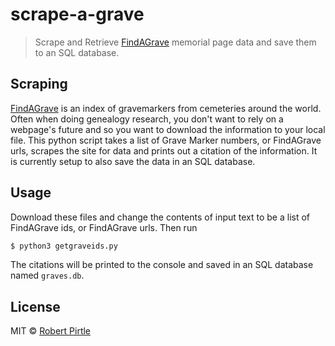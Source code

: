 # scrape-a-grave

>  Scrape and Retrieve [FindAGrave](http://findagrave.com) memorial page data and save them to an SQL database.


## Scraping
[FindAGrave](http://findagrave.com) is an index of gravemarkers from cemeteries around the world. Often when doing genealogy research, you don't want to rely on a webpage's future and so you want to download the information to your local file. This python script takes a list of Grave Marker numbers, or FindAGrave urls, scrapes the site for data and prints out a citation of the information. It is currently setup to also save the data in an SQL database.


## Usage
Download these files and change the contents of input text to be a list of FindAGrave ids, or FindAGrave urls. Then run
```sh
$ python3 getgraveids.py
```

The citations will be printed to the console and saved in an SQL database named `graves.db`.


## License
MIT © [Robert Pirtle](https://pirtle.xyz)
